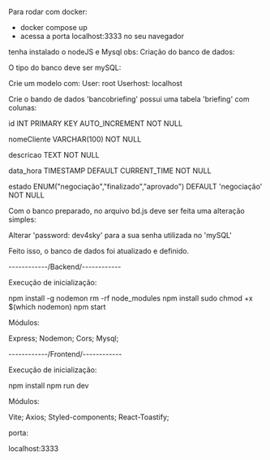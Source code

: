 Para rodar com docker:
 - docker compose up
 - acessa a porta localhost:3333 no seu navegador

tenha instalado o nodeJS e Mysql
obs:
Criação do banco de dados:

O tipo do banco deve ser mySQL:

Crie um modelo com: User: root Userhost: localhost

Crie o bando de dados 'bancobriefing' possui uma tabela 'briefing' com colunas:

id INT PRIMARY KEY AUTO_INCREMENT NOT NULL

nomeCliente VARCHAR(100) NOT NULL

descricao TEXT NOT NULL

data_hora TIMESTAMP DEFAULT CURRENT_TIME NOT NULL

estado ENUM("negociação","finalizado","aprovado") DEFAULT 'negociação' NOT NULL

Com o banco preparado, no arquivo bd.js deve ser feita uma alteração simples:

Alterar 'password: dev4sky' para a sua senha utilizada no 'mySQL'

Feito isso, o banco de dados foi atualizado e definido.

------------/Backend/------------

Execução de inicialização:

npm install -g nodemon
rm -rf node_modules
npm install
sudo chmod +x $(which nodemon)
npm start

Módulos:

Express; Nodemon; Cors; Mysql;

------------/Frontend/------------

Execução de inicialização:

npm install
npm run dev

Módulos:

Vite; Axios; Styled-components; React-Toastify;

porta:

localhost:3333
